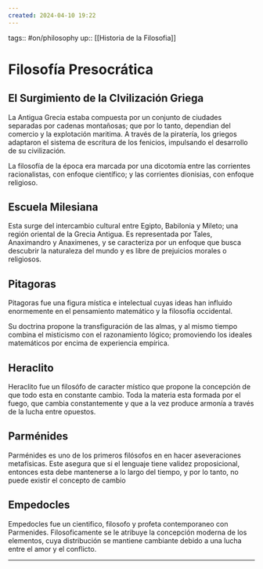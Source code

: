```yaml
---
created: 2024-04-10 19:22
---
```

tags:: #on/philosophy 
up:: [[Historia de la Filosofia]]
# Filosofía Presocrática
## El Surgimiento de la CIvilización Griega
La Antigua Grecia estaba compuesta por un conjunto de ciudades separadas por cadenas montañosas; que por lo tanto, dependian del comercio y la explotación maritima. A través de la piratería, los griegos adaptaron el sistema de escritura de los fenicios, impulsando el desarrollo de su civilización.

La filosofía de la época era marcada por una dicotomía entre las corrientes racionalistas, con enfoque científico; y las corrientes dionisias, con enfoque religioso.

## Escuela Milesiana
Esta surge del intercambio cultural entre Egipto, Babilonia y Mileto; una región oriental de la Grecia Antigua. Es representada por Tales, Anaximandro y Anaximenes, y se caracteriza por un enfoque que busca descubrir la naturaleza del mundo y es libre de prejuicios morales o religiosos.

## Pitagoras
Pitagoras fue una figura mística e intelectual cuyas ideas han influido enormemente en el pensamiento matemático y la filosofía occidental. 

Su doctrina propone la transfiguración de las almas, y al mismo tiempo combina el misticismo con el razonamiento lógico; promoviendo los ideales matemáticos por encima de experiencia empírica.

## Heraclito
Heraclito fue un filosófo de caracter místico que propone la concepción de que todo esta en constante cambio. Toda la materia esta formada por el fuego, que cambia constantemente y que a la vez produce armonía a través de la lucha entre opuestos.

## Parménides
Parménides es uno de los primeros filósofos en en hacer aseveraciones metafísicas. Este asegura que si el lenguaje tiene validez proposicional, entonces esta debe mantenerse a lo largo del tiempo, y por lo tanto, no puede existir el concepto de cambio

## Empedocles
Empedocles fue un cientifico, filosofo y profeta contemporaneo con Parmenides. Filosoficamente se le atribuye la concepción moderna de los elementos, cuya distribución se mantiene cambiante debido a una lucha entre el amor y el conflicto.
___
